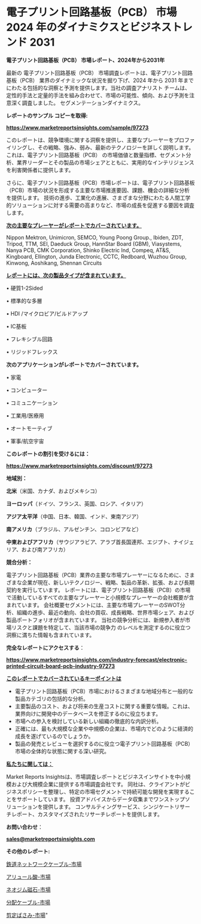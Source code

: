 # 電子プリント回路基板（PCB） 市場 2024 年のダイナミクスとビジネストレンド 2031

<strong>電子プリント回路基板（PCB） 市場レポート、2024年から2031年</strong>

最新の 電子プリント回路基板（PCB） 市場調査レポートは、電子プリント回路基板（PCB） 業界のダイナミックな状況を掘り下げ、2024 年から 2031 年までにわたる包括的な洞察と予測を提供します。当社の調査アナリスト チームは、定性的手法と定量的手法を組み合わせて、市場の可能性、傾向、および予測を注意深く調査しました。 セグメンテーションダイナミクス。



<strong>レポートのサンプル コピーを取得:</strong> <a href=https://www.marketreportsinsights.com/sample/97273>

<strong><u>https://www.marketreportsinsights.com/sample/97273</u></strong></a>

このレポートは、競争環境に関する洞察を提供し、主要なプレーヤーをプロファイリングし、その戦略、強み、弱み、最新のテクノロジーを詳しく説明します。 これは、電子プリント回路基板（PCB） の市場価値と数量指標、セグメント分析、業界リーダーとその製品の市場シェアとともに、実用的なインテリジェンスを利害関係者に提供します。

さらに、電子プリント回路基板（PCB）市場レポートは、電子プリント回路基板（PCB）市場の状況を形成する主要な市場推進要因、課題、機会の詳細な分析を提供します。 技術の進歩、工業化の進展、さまざまな分野にわたる人間工学的ソリューションに対する需要の高まりなど、市場の成長を促進する要因を調査します。



<strong><u>次の主要なプレーヤーがレポートでカバーされています。</u></strong>

Nippon Mektron, Unimicron, SEMCO, Young Poong Group., Ibiden, ZDT, Tripod, TTM, SEI, Daeduck Group, HannStar Board (GBM), Viasystems, Nanya PCB, CMK Corporation, Shinko Electric Ind, Compeq, AT&S, Kingboard, Ellington, Junda Electronic, CCTC, Redboard, Wuzhou Group, Kinwong, Aoshikang, Shennan Circuits



<strong><u><b>レポートには、次の製品タイプが含まれています。</b></u></strong>

• 硬質1-2Sided

• 標準的な多層

•  HDI /マイクロビア/ビルドアップ

•  IC基板

• フレキシブル回路

• リジッドフレックス



<strong><b>次のアプリケーションがレポートでカバーされています。</b></strong>

• 家電

• コンピューター

• コミュニケーション

• 工業用/医療用

• オートモーティブ

• 軍事/航空宇宙



<strong><b>このレポートの割引を受けるには：</b></strong><a href=https://www.marketreportsinsights.com/discount/97273>

<strong><u>https://www.marketreportsinsights.com/discount/97273</u></strong></a>



<strong>地域別：</strong>



<strong>北米</strong>（米国、カナダ、およびメキシコ）



<strong>ヨーロッパ</strong>（ドイツ、フランス、英国、ロシア、イタリア）



<strong>アジア太平洋</strong>（中国、日本、韓国、インド、東南アジア）



<strong>南アメリカ</strong>（ブラジル、アルゼンチン、コロンビアなど）



<strong>中東およびアフリカ</strong>（サウジアラビア、アラブ首長国連邦、エジプト、ナイジェリア、および南アフリカ）



<strong>競合分析：</strong>

電子プリント回路基板（PCB）業界の主要な市場プレーヤーになるために、さまざまな企業が現在、新しいテクノロジー、戦略、製品の革新、拡張、および長期契約を実行しています。 レポートには、電子プリント回路基板（PCB）の市場で活動しているすべての主要なプレーヤーと小規模なプレーヤーの会社概要が含まれています。 会社概要セグメントには、主要な市場プレーヤーのSWOT分析、組織の進歩、最近の動向、会社の買収、成長戦略、世界市場シェア、および製品ポートフォリオが含まれています。 当社の競争分析には、新規参入者が市場リスクと課題を特定して、当該市場の競争力 のレベルを測定するのに役立つ洞察に満ちた情報も含まれています。



<strong>完全なレポートにアクセスする</strong>：

<a href=https://www.marketreportsinsights.com/industry-forecast/electronic-printed-circuit-board-pcb-industry-97273>

<strong><u>https://www.marketreportsinsights.com/industry-forecast/electronic-printed-circuit-board-pcb-industry-97273</u></strong></a>



<strong><u><b>このレポートでカバーされているキーポイントは</b></u></strong>
<ul>
  <li>電子プリント回路基板（PCB）市場におけるさまざまな地域分布と一般的な製品カテゴリの包括的な分析。</li>
  <li>主要製品のコスト、および将来の生産コストに関する重要な情報。これは、業界向けに開発中のデータベースを修正するのに役立ちます。</li>
  <li>市場への参入を検討している新しい組織の徹底的な内訳分析。</li>
  <li>正確には、最も大規模な企業や中規模の企業は、市場内でどのように経済的成長を遂げているのでしょうか。</li>
  <li>製品の発売とレビューを選択するのに役立つ電子プリント回路基板（PCB）市場の全体的な状態に関する深い研究。</li>
</ul>


<strong><u><b>私たちに関しては：</b></u></strong>

Market Reports Insightsは、市場調査レポートとビジネスインサイトを中小規模および大規模企業に提供する市場調査会社です。 同社は、クライアントがビジネスポリシーを整理し、特定の市場セグメントで持続可能な開発を実現することをサポートしています。 投資アドバイスからデータ収集までワンストップソリューションを提供します。 コンサルティングサービス、シンジケートリサーチレポート、カスタマイズされたリサーチレポートを提供します。



<strong><b>お問い合わせ</b></strong>：

<a href=mailto:sales@marketreportsinsights.com>

<strong><u>sales@marketreportsinsights.com</u></strong></a>



<strong>その他のレポート:</strong>

<a href=https://www.linkedin.com/pulse/鉄道ネットワークケーブル-市場-2023-総合分析と事業成長戦略-2030-gqaif/>鉄道ネットワークケーブル-市場</a>

<a href=https://www.linkedin.com/pulse/アリュール酸-市場-2023-swot-分析と成長率-2030-data-dive-discoveries-24-analysis-bvaff/>アリュール酸-市場</a>

<a href=https://www.linkedin.com/pulse/ネオジム磁石-市場-2023-swot-分析と最新イノベーション-2030-pr-news-hub-cqwcc/>ネオジム磁石-市場</a>

<a href=https://www.linkedin.com/pulse/分配ケーブル-市場-2023-年のダイナミクスとビジネストレンド-2030-d1m5f/>分配ケーブル-市場</a>

<a href=https://www.linkedin.com/pulse/剪定ばさみ-市場-2023-推進要因と成長機会-2030-consumer-connection-collective-360-srttf/>剪定ばさみ-市場</a>"
